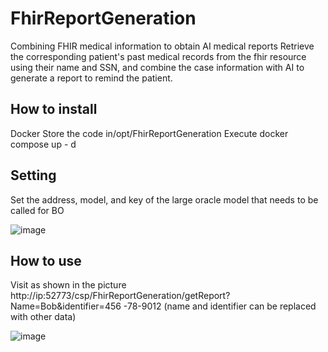 # FhirReportGeneration
Combining FHIR medical information to obtain AI medical reports
Retrieve the corresponding patient's past medical records from the fhir resource using their name and SSN, and combine the case information with AI to generate a report to remind the patient.

## How to install
 Docker Store the code in/opt/FhirReportGeneration Execute docker compose up - d
 
## Setting

Set the address, model, and key of the large oracle model that needs to be called for BO

![image](https://github.com/user-attachments/assets/ff83c81a-1089-4ed7-b7d3-26d498a37a60)

## How to use

Visit as shown in the picture http://ip:52773/csp/FhirReportGeneration/getReport?Name=Bob&identifier=456 -78-9012 (name and identifier can be replaced with other data)

![image](https://github.com/user-attachments/assets/25f02141-faf8-4ebf-8ae1-c9025a1908b2)



